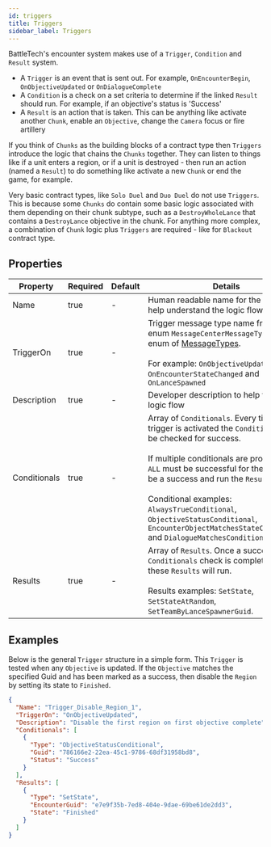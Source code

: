 ```yaml
---
id: triggers
title: Triggers
sidebar_label: Triggers
---
```


BattleTech's encounter system makes use of a `Trigger`, `Condition` and `Result` system.

- A `Trigger` is an event that is sent out. For example, `OnEncounterBegin`, `OnObjectiveUpdated` or `OnDialogueComplete`
- A `Condition` is a check on a set criteria to determine if the linked `Result` should run. For example, if an objective's status is 'Success'
- A `Result` is an action that is taken. This can be anything like activate another `Chunk`, enable an `Objective`, change the `Camera` focus or fire artillery

If you think of `Chunks` as the building blocks of a contract type then `Triggers` introduce the logic that chains the `Chunks` together. They can listen to things like if a unit enters a region, or if a unit is destroyed - then run an action (named a `Result`) to do something like activate a new `Chunk` or end the game, for example.

Very basic contract types, like `Solo Duel` and `Duo Duel` do not use `Triggers`. This is because some `Chunks` do contain some basic logic associated with them depending on their chunk subtype, such as a `DestroyWholeLance` that contains a `DestroyLance` objective in the chunk. For anything more complex, a combination of `Chunk` logic plus `Triggers` are required - like for `Blackout` contract type.

## Properties

| Property     | Required | Default | Details                                                                                                                                                                                                                                                                                                                                                                                                                       |
| ------------ | -------- | ------- | ----------------------------------------------------------------------------------------------------------------------------------------------------------------------------------------------------------------------------------------------------------------------------------------------------------------------------------------------------------------------------------------------------------------------------- |
| Name         | true     | -       | Human readable name for the modder to help understand the logic flow                                                                                                                                                                                                                                                                                                                                                          |
| TriggerOn    | true     | -       | Trigger message type name from BT enum `MessageCenterMessageType` or MC enum of [MessageTypes](https://github.com/CWolfs/MissionControl/blob/master/src/Core/EncounterMessages/MessageTypes.cs). <br /><br />For example: `OnObjectiveUpdated`, `OnEncounterStateChanged` and `OnLanceSpawned`                                                                                                                                |
| Description  | true     | -       | Developer description to help follow the logic flow                                                                                                                                                                                                                                                                                                                                                                           |
| Conditionals | true     | -       | Array of `Conditionals`. Every time the trigger is activated the `Conditionals` will be checked for success. <br /><br />If multiple conditionals are provided then `ALL` must be successful for the trigger to be a success and run the `Results` action. <br /><br />Conditional examples: `AlwaysTrueConditional`, `ObjectiveStatusConditional`, `EncounterObjectMatchesStateConditional` and `DialogueMatchesConditional` |
| Results      | true     | -       | Array of `Results`. Once a succesful `Conditionals` check is completed then these `Results` will run.<br /><br />Results examples: `SetState`, `SetStateAtRandom`, `SetTeamByLanceSpawnerGuid`.                                                                                                                                                                                                                               |

## Examples

Below is the general `Trigger` structure in a simple form. This `Trigger` is tested when any `Objective` is updated. If the `Objective` matches the specified Guid and has been marked as a success, then disable the `Region` by setting its state to `Finished`.

```json
{
  "Name": "Trigger_Disable_Region_1",
  "TriggerOn": "OnObjectiveUpdated",
  "Description": "Disable the first region on first objective complete",
  "Conditionals": [
    {
      "Type": "ObjectiveStatusConditional",
      "Guid": "786166e2-22ea-45c1-9786-68df31958bd8",
      "Status": "Success"
    }
  ],
  "Results": [
    {
      "Type": "SetState",
      "EncounterGuid": "e7e9f35b-7ed8-404e-9dae-69be61de2dd3",
      "State": "Finished"
    }
  ]
}
```
